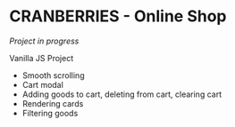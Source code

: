 # CRANBERRIES - Online Shop

_Project in progress_

Vanilla JS Project

- Smooth scrolling
- Cart modal
- Adding goods to cart, deleting from cart, clearing cart
- Rendering cards
- Filtering goods
